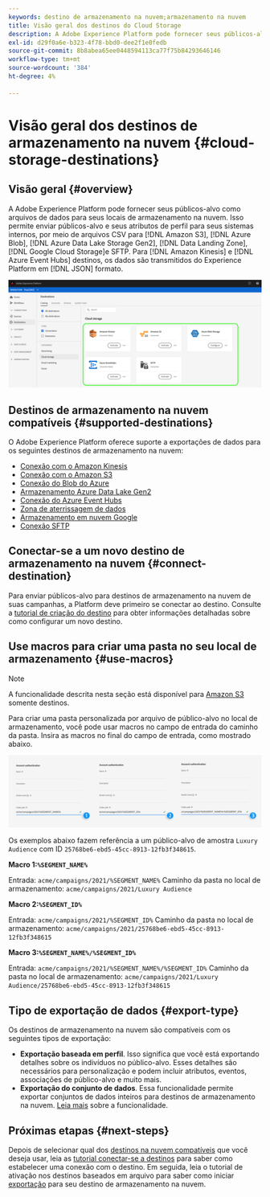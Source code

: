 ```yaml
---
keywords: destino de armazenamento na nuvem;armazenamento na nuvem
title: Visão geral dos destinos do Cloud Storage
description: A Adobe Experience Platform pode fornecer seus públicos-alvo como arquivos de dados para seus locais de armazenamento na nuvem do Amazon S3, AWS Kinesis, Azure Event Hubs ou SFTP.
exl-id: d29f0a6e-b323-4f78-bbd0-dee2f1e0fedb
source-git-commit: 8b8abea65ee0448594113ca77f75b84293646146
workflow-type: tm+mt
source-wordcount: '384'
ht-degree: 4%

---
```


# Visão geral dos destinos de armazenamento na nuvem {#cloud-storage-destinations}

## Visão geral {#overview}

A Adobe Experience Platform pode fornecer seus públicos-alvo como arquivos de dados para seus locais de armazenamento na nuvem. Isso permite enviar públicos-alvo e seus atributos de perfil para seus sistemas internos, por meio de arquivos CSV para [!DNL Amazon S3], [!DNL Azure Blob], [!DNL Azure Data Lake Storage Gen2], [!DNL Data Landing Zone], [!DNL Google Cloud Storage]e SFTP. Para [!DNL Amazon Kinesis] e [!DNL Azure Event Hubs] destinos, os dados são transmitidos do Experience Platform em [!DNL JSON] formato.

![Destinos de armazenamento na nuvem do Adobe](../../assets/catalog/cloud-storage/cloud-storage-destinations.png)

## Destinos de armazenamento na nuvem compatíveis {#supported-destinations}

O Adobe Experience Platform oferece suporte a exportações de dados para os seguintes destinos de armazenamento na nuvem:

* [Conexão com o Amazon Kinesis](amazon-kinesis.md)
* [Conexão com o Amazon S3](amazon-s3.md)
* [Conexão do Blob do Azure](azure-blob.md)
* [Armazenamento Azure Data Lake Gen2](adls-gen2.md)
* [Conexão do Azure Event Hubs](azure-event-hubs.md)
* [Zona de aterrissagem de dados](data-landing-zone.md)
* [Armazenamento em nuvem Google](google-cloud-storage.md)
* [Conexão SFTP](sftp.md)

## Conectar-se a um novo destino de armazenamento na nuvem {#connect-destination}

Para enviar públicos-alvo para destinos de armazenamento na nuvem de suas campanhas, a Platform deve primeiro se conectar ao destino. Consulte a [tutorial de criação do destino](../../ui/connect-destination.md) para obter informações detalhadas sobre como configurar um novo destino.


## Use macros para criar uma pasta no seu local de armazenamento {#use-macros}

>[!NOTE]
>
> A funcionalidade descrita nesta seção está disponível para [Amazon S3](amazon-s3.md) somente destinos.

Para criar uma pasta personalizada por arquivo de público-alvo no local de armazenamento, você pode usar macros no campo de entrada do caminho da pasta. Insira as macros no final do campo de entrada, como mostrado abaixo.

![Como usar macros para criar uma pasta em seu armazenamento](../../assets/catalog/cloud-storage/workflow/macros-folder-path.png)

Os exemplos abaixo fazem referência a um público-alvo de amostra `Luxury Audience` com ID `25768be6-ebd5-45cc-8913-12fb3f348615`.

**Macro 1:`%SEGMENT_NAME%`**

Entrada: `acme/campaigns/2021/%SEGMENT_NAME%`
Caminho da pasta no local de armazenamento: `acme/campaigns/2021/Luxury Audience`

**Macro 2:`%SEGMENT_ID%`**

Entrada: `acme/campaigns/2021/%SEGMENT_ID%`
Caminho da pasta no local de armazenamento: `acme/campaigns/2021/25768be6-ebd5-45cc-8913-12fb3f348615`

**Macro 3:`%SEGMENT_NAME%/%SEGMENT_ID%`**

Entrada: `acme/campaigns/2021/%SEGMENT_NAME%/%SEGMENT_ID%`
Caminho da pasta no local de armazenamento: `acme/campaigns/2021/Luxury Audience/25768be6-ebd5-45cc-8913-12fb3f348615`

## Tipo de exportação de dados {#export-type}

Os destinos de armazenamento na nuvem são compatíveis com os seguintes tipos de exportação:
* **Exportação baseada em perfil**. Isso significa que você está exportando detalhes sobre os indivíduos no público-alvo. Esses detalhes são necessários para personalização e podem incluir atributos, eventos, associações de público-alvo e muito mais.
* **Exportação do conjunto de dados**. Essa funcionalidade permite exportar conjuntos de dados inteiros para destinos de armazenamento na nuvem. [Leia mais](/help/destinations/ui/export-datasets.md) sobre a funcionalidade.

## Próximas etapas {#next-steps}

Depois de selecionar qual dos [destinos na nuvem compatíveis](#supported-destinations) que você deseja usar, leia as [tutorial conectar-se a destinos](/help/destinations/ui/connect-destination.md) para saber como estabelecer uma conexão com o destino. Em seguida, leia o tutorial de ativação nos destinos baseados em arquivo para saber como iniciar [exportação](/help/destinations/ui/activate-batch-profile-destinations.md) para seu destino de armazenamento na nuvem.
